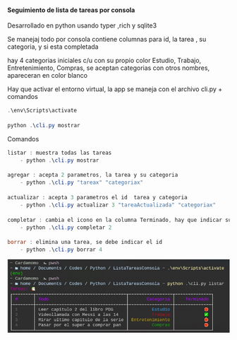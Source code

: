 #### Seguimiento de lista de tareas por consola

Desarrollado en python usando typer ,rich y sqlite3

Se manejaj todo por consola contiene columnas para id, la tarea , su categoria, y si esta completada

hay 4 categorias iniciales c/u con su propio color Estudio, Trabajo, Entretenimiento, Compras, se aceptan categorias con otros nombres, apareceran en color blanco

Hay que activar el entorno virtual, la app se maneja con el archivo cli.py + comandos 

```powershell
.\env\Scripts\activate

python .\cli.py mostrar
```

Comandos

```powershell
listar : muestra todas las tareas
    - python .\cli.py mostrar

agregar : acepta 2 parametros, la tarea y su categoria
    - python .\cli.py "tareax" "categoriax"

actualizar : acepta 3 parametros el id  tarea y categoria 
    - python .\cli.py actualizar 3 "tareaActualizada" "categoriax"

completar : cambia el icono en la columna Terminado, hay que indicar su id
    - python .\cli.py completar 2

borrar : elimina una tarea, se debe indicar el id
    - python .\cli.py borrar 4
```


<img src="img/ejemplo.jpg">
